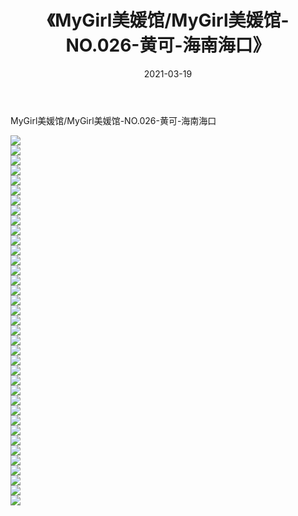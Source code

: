 ﻿---
layout: post
title:  《MyGirl美媛馆/MyGirl美媛馆-NO.026-黄可-海南海口》
date:   2021-03-19
img: http://img.660000.xyz/Sharelink/网络美图/2021/MyGirl美媛馆/MyGirl美媛馆-NO.026-黄可-海南海口/000.jpg
categories: [美女, 清纯, 唯美]
---

MyGirl美媛馆/MyGirl美媛馆-NO.026-黄可-海南海口

 ![](http://img.660000.xyz/Sharelink/网络美图/2021/MyGirl美媛馆/MyGirl美媛馆-NO.026-黄可-海南海口/001.jpg) <br>![](http://img.660000.xyz/Sharelink/网络美图/2021/MyGirl美媛馆/MyGirl美媛馆-NO.026-黄可-海南海口/002.jpg) <br>![](http://img.660000.xyz/Sharelink/网络美图/2021/MyGirl美媛馆/MyGirl美媛馆-NO.026-黄可-海南海口/003.jpg) <br>![](http://img.660000.xyz/Sharelink/网络美图/2021/MyGirl美媛馆/MyGirl美媛馆-NO.026-黄可-海南海口/004.jpg) <br>![](http://img.660000.xyz/Sharelink/网络美图/2021/MyGirl美媛馆/MyGirl美媛馆-NO.026-黄可-海南海口/005.jpg) <br>![](http://img.660000.xyz/Sharelink/网络美图/2021/MyGirl美媛馆/MyGirl美媛馆-NO.026-黄可-海南海口/006.jpg) <br>![](http://img.660000.xyz/Sharelink/网络美图/2021/MyGirl美媛馆/MyGirl美媛馆-NO.026-黄可-海南海口/007.jpg) <br>![](http://img.660000.xyz/Sharelink/网络美图/2021/MyGirl美媛馆/MyGirl美媛馆-NO.026-黄可-海南海口/008.jpg) <br>![](http://img.660000.xyz/Sharelink/网络美图/2021/MyGirl美媛馆/MyGirl美媛馆-NO.026-黄可-海南海口/009.jpg) <br>![](http://img.660000.xyz/Sharelink/网络美图/2021/MyGirl美媛馆/MyGirl美媛馆-NO.026-黄可-海南海口/010.jpg) <br>![](http://img.660000.xyz/Sharelink/网络美图/2021/MyGirl美媛馆/MyGirl美媛馆-NO.026-黄可-海南海口/011.jpg) <br>![](http://img.660000.xyz/Sharelink/网络美图/2021/MyGirl美媛馆/MyGirl美媛馆-NO.026-黄可-海南海口/012.jpg) <br>![](http://img.660000.xyz/Sharelink/网络美图/2021/MyGirl美媛馆/MyGirl美媛馆-NO.026-黄可-海南海口/013.jpg) <br>![](http://img.660000.xyz/Sharelink/网络美图/2021/MyGirl美媛馆/MyGirl美媛馆-NO.026-黄可-海南海口/014.jpg) <br>![](http://img.660000.xyz/Sharelink/网络美图/2021/MyGirl美媛馆/MyGirl美媛馆-NO.026-黄可-海南海口/015.jpg) <br>![](http://img.660000.xyz/Sharelink/网络美图/2021/MyGirl美媛馆/MyGirl美媛馆-NO.026-黄可-海南海口/016.jpg) <br>![](http://img.660000.xyz/Sharelink/网络美图/2021/MyGirl美媛馆/MyGirl美媛馆-NO.026-黄可-海南海口/017.jpg) <br>![](http://img.660000.xyz/Sharelink/网络美图/2021/MyGirl美媛馆/MyGirl美媛馆-NO.026-黄可-海南海口/018.jpg) <br>![](http://img.660000.xyz/Sharelink/网络美图/2021/MyGirl美媛馆/MyGirl美媛馆-NO.026-黄可-海南海口/019.jpg) <br>![](http://img.660000.xyz/Sharelink/网络美图/2021/MyGirl美媛馆/MyGirl美媛馆-NO.026-黄可-海南海口/020.jpg) <br>![](http://img.660000.xyz/Sharelink/网络美图/2021/MyGirl美媛馆/MyGirl美媛馆-NO.026-黄可-海南海口/021.jpg) <br>![](http://img.660000.xyz/Sharelink/网络美图/2021/MyGirl美媛馆/MyGirl美媛馆-NO.026-黄可-海南海口/022.jpg) <br>![](http://img.660000.xyz/Sharelink/网络美图/2021/MyGirl美媛馆/MyGirl美媛馆-NO.026-黄可-海南海口/023.jpg) <br>![](http://img.660000.xyz/Sharelink/网络美图/2021/MyGirl美媛馆/MyGirl美媛馆-NO.026-黄可-海南海口/024.jpg) <br>![](http://img.660000.xyz/Sharelink/网络美图/2021/MyGirl美媛馆/MyGirl美媛馆-NO.026-黄可-海南海口/025.jpg) <br>![](http://img.660000.xyz/Sharelink/网络美图/2021/MyGirl美媛馆/MyGirl美媛馆-NO.026-黄可-海南海口/026.jpg) <br>![](http://img.660000.xyz/Sharelink/网络美图/2021/MyGirl美媛馆/MyGirl美媛馆-NO.026-黄可-海南海口/027.jpg) <br>![](http://img.660000.xyz/Sharelink/网络美图/2021/MyGirl美媛馆/MyGirl美媛馆-NO.026-黄可-海南海口/028.jpg) <br>![](http://img.660000.xyz/Sharelink/网络美图/2021/MyGirl美媛馆/MyGirl美媛馆-NO.026-黄可-海南海口/029.jpg) <br>![](http://img.660000.xyz/Sharelink/网络美图/2021/MyGirl美媛馆/MyGirl美媛馆-NO.026-黄可-海南海口/030.jpg) <br>![](http://img.660000.xyz/Sharelink/网络美图/2021/MyGirl美媛馆/MyGirl美媛馆-NO.026-黄可-海南海口/031.jpg) <br>![](http://img.660000.xyz/Sharelink/网络美图/2021/MyGirl美媛馆/MyGirl美媛馆-NO.026-黄可-海南海口/032.jpg) <br>![](http://img.660000.xyz/Sharelink/网络美图/2021/MyGirl美媛馆/MyGirl美媛馆-NO.026-黄可-海南海口/033.jpg) <br>![](http://img.660000.xyz/Sharelink/网络美图/2021/MyGirl美媛馆/MyGirl美媛馆-NO.026-黄可-海南海口/034.jpg) <br>![](http://img.660000.xyz/Sharelink/网络美图/2021/MyGirl美媛馆/MyGirl美媛馆-NO.026-黄可-海南海口/035.jpg) <br>![](http://img.660000.xyz/Sharelink/网络美图/2021/MyGirl美媛馆/MyGirl美媛馆-NO.026-黄可-海南海口/036.jpg) <br>![](http://img.660000.xyz/Sharelink/网络美图/2021/MyGirl美媛馆/MyGirl美媛馆-NO.026-黄可-海南海口/037.jpg) <br>